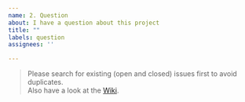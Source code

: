 ```yaml
---
name: 2. Question
about: I have a question about this project
title: ""
labels: question
assignees: ''

---
```


> Please search for existing (open and closed) issues first to avoid duplicates.  
Also have a look at the [Wiki](https://github.com/spacehuhntech/esp8266_deauther/wiki).  
